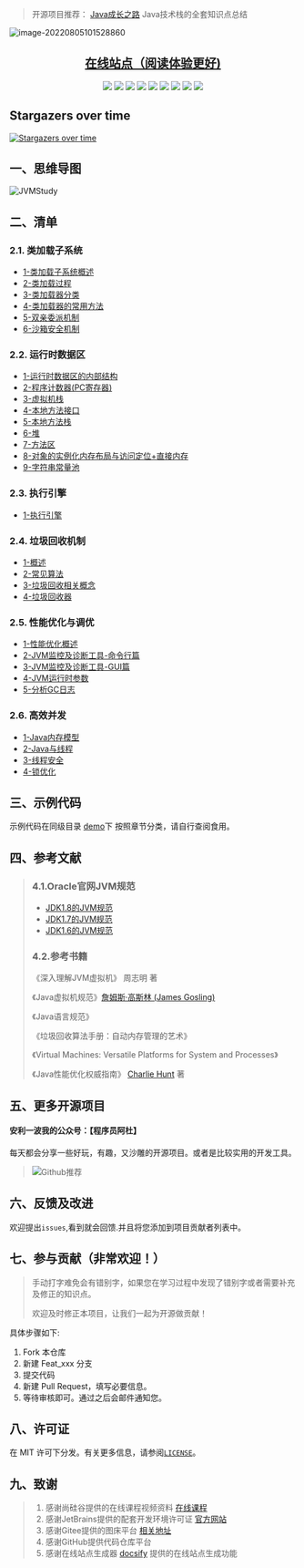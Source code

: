 
> 开源项目推荐： [Java成长之路](http://www.github.com/shaoxiongdu/java-notes)  Java技术栈的全套知识点总结

![image-20220805101528860](https://images-1301128659.cos.ap-beijing.myqcloud.com/MacBookPro202208051015888.png)

<div align="center">
    <h2><a href="https://www.jvmstudy.top" target="_blank">在线站点（阅读体验更好)</a></h2>
    <img src="https://img.shields.io/badge/在线站点-jvmstudy.top-blue"/>
    <img src="https://img.shields.io/badge/JVM-类加载子系统-blue"/>
    <img src="https://img.shields.io/badge/JVM-运行时数据区-yellow"/>
    <img src="https://img.shields.io/badge/JVM-执行引擎-green"/>
    <img src="https://img.shields.io/badge/JVM-垃圾回收机制-red"/>
    <img src="https://img.shields.io/badge/JVM-性能优化-purple"/>
    <img src="https://img.shields.io/badge/JVM-高效并发-pink"/>
    <img src="https://img.shields.io/badge/LICENSE-MIT-orange"/>
    <img src="https://visitor-badge.glitch.me/badge?page_id=shaoxiongdu.JVMStudy">
</div>

## Stargazers over time

[![Stargazers over time](https://starchart.cc/shaoxiongdu/JVMStudy.svg)](https://starchart.cc/shaoxiongdu/JVMStudy)

## 一、思维导图 

![JVMStudy](https://images-1301128659.cos.ap-beijing.myqcloud.com/MacBookPro202208051014144.png)

## 二、清单

### 2.1. 类加载子系统

- [1-类加载子系统概述](./01-类加载子系统/01-类加载子系统.md)
- [2-类加载过程](./01-类加载子系统/02-类加载过程.md)
- [3-类加载器分类](./01-类加载子系统/03-类加载器的分类.md)
- [4-类加载器的常用方法](./01-类加载子系统/04-类加载器的常用方法.md)
- [5-双亲委派机制](./01-类加载子系统/05-双亲委派机制.md)
- [6-沙箱安全机制](./01-类加载子系统/06-沙箱安全机制.md)

### 2.2.  运行时数据区 

- [1-运行时数据区的内部结构](./02-运行时数据区/01-运行时数据区内部结构.md)
- [2-程序计数器(PC寄存器)](./02-运行时数据区/02-程序计数器(PC寄存器).md)
- [3-虚拟机栈](./02-运行时数据区/03-虚拟机栈.md)
- [4-本地方法接口](./02-运行时数据区/04-本地方法接口.md)
- [5-本地方法栈](./02-运行时数据区/05-本地方法栈.md)
- [6-堆](./02-运行时数据区/06-堆.md)
- [7-方法区](./02-运行时数据区/07-方法区.md)
- [8-对象的实例化内存布局与访问定位+直接内存](./02-运行时数据区/08-对象的实例化内存布局与访问定位+直接内存.md)
- [9-字符串常量池](./02-运行时数据区/09-字符串常量池.md)

### 2.3. 执行引擎

- [1-执行引擎](./03-JVM执行引擎/01-JVM执行引擎.md)

### 2.4. 垃圾回收机制
- [1-概述](./04-垃圾回收机制/01-垃圾回收概述.md)
- [2-常见算法](./04-垃圾回收机制/02-垃圾回收相关算法.md)
- [3-垃圾回收相关概念](./04-垃圾回收机制/03-垃圾回收相关概念.md)
- [4-垃圾回收器](./04-垃圾回收机制/04-垃圾回收器.md)

### 2.5. 性能优化与调优

- [1-性能优化概述](./05-性能优化/01-性能优化概述.md)
- [2-JVM监控及诊断工具-命令行篇](./05-性能优化/02-JVM监控及诊断工具-命令行篇.md)
- [3-JVM监控及诊断工具-GUI篇](./05-性能优化/03-JVM监控及诊断工具-GUI篇.md)
- [4-JVM运行时参数](./05-性能优化/04-JVM运行时参数.md)
- [5-分析GC日志](./05-性能优化/05-分析GC日志.md)

### 2.6. 高效并发

- [1-Java内存模型](./06-高效并发/01-Java内存模型.md)
- [2-Java与线程](./06-高效并发/02-Java线程.md)
- [3-线程安全](./06-高效并发/04-线程安全.md)
- [4-锁优化](./06-高效并发/05-锁优化.md)

## 三、示例代码
示例代码在同级目录 [demo](./demo)下 按照章节分类，请自行查阅食用。

## 四、参考文献

> ### 4.1.Oracle官网JVM规范
>
> - [JDK1.8的JVM规范](https://docs.oracle.com/javase/specs/jvms/se8/html)
> - [JDK1.7的JVM规范](https://docs.oracle.com/javase/specs/jvms/se7/html)
> - [JDK1.6的JVM规范](https://docs.oracle.com/javase/specs/jvms/se6/html)
>
> ### 4.2.参考书籍
>
> 《深入理解JVM虚拟机》 周志明 著
> 
> 《Java虚拟机规范》[詹姆斯·高斯林 (James Gosling)](https://book.douban.com/search/詹姆斯·高斯林)
> 
> 《Java语言规范》
> 
> 《垃圾回收算法手册：自动内存管理的艺术》
> 
> 《Virtual Machines: Versatile Platforms for System and Processes》
> 
> 《Java性能优化权威指南》 [Charlie Hunt](https://book.douban.com/search/CharlieHunt) 著

## 五、更多开源项目

#### 安利一波我的公众号：【程序员阿杜】

每天都会分享一些好玩，有趣，又沙雕的开源项目。或者是比较实用的开发工具。

> ![Github推荐](https://images-1301128659.cos.ap-beijing.myqcloud.com/MacBookPro202208051014715.png)

## 六、反馈及改进

欢迎提出`issues`,看到就会回馈.并且将您添加到项目贡献者列表中。

## 七、参与贡献（非常欢迎！）

> 手动打字难免会有错别字，如果您在学习过程中发现了错别字或者需要补充及修正的知识点。
>
> 欢迎及时修正本项目，让我们一起为开源做贡献！ 

具体步骤如下:

1. Fork 本仓库
2. 新建 Feat_xxx 分支
3. 提交代码
4. 新建 Pull Request，填写必要信息。
5. 等待审核即可。通过之后会邮件通知您。

## 八、许可证

在 MIT 许可下分发。有关更多信息，请参阅[`LICENSE`](./LICENSE)。

## 九、致谢

>  1. 感谢尚硅谷提供的在线课程视频资料 [在线课程](https://www.bilibili.com/video/BV1PJ411n7xZ)
>  2. 感谢JetBrains提供的配套开发环境许可证 [官方网站](https://www.jetbrains.com/)
>  3. 感谢Gitee提供的图床平台 [相关地址](https://gitee.com/ShaoxiongDu/imageBed)
>  4. 感谢GitHub提供代码仓库平台
>  5. 感谢在线站点生成器 [docsify](https://docsify.js.org/) 提供的在线站点生成功能


